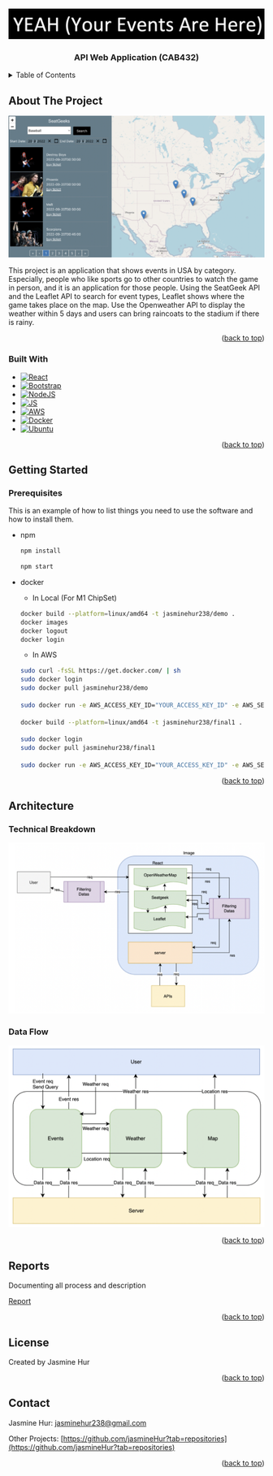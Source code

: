 <a name="readme-top"></a>

<!-- PROJECT LOGO -->
<br />
<div align="center">
  <a>
    <img src="/images/Logo.png" alt="Logo"/>
  </a>

  <h3 align="center">API Web Application (CAB432)</h3>
  </div>

<!-- TABLE OF CONTENTS -->
<details>
  <summary>Table of Contents</summary>
  <ol>
    <li>
      <a href="#about-the-project">About The Project</a>
      <ul>
        <li><a href="#built-with">Built With</a></li>
      </ul>
    </li>
    <li>
      <a href="#getting-started">Getting Started</a>
      <ul>
        <li><a href="#prerequisites">Prerequisites</a></li>
      </ul>
    </li>
    <li><a href="#architecture">Architecture</a></li>
    <ul>
        <li><a href="#technical-breakdown">Technical breakdown</a></li>
    </ul>
    <ul>
        <li><a href="#data-Flow">Data Flow</a></li>
    </ul>
    <li><a href="#reports">Reports</a></li>
    <li><a href="#license">License</a></li>
    <li><a href="#contact">Contact</a></li>
  </ol>
</details>

<!-- ABOUT THE PROJECT -->

## About The Project

<img src="/images/Mainpage.png" />

This project is an application that shows events in USA by category. Especially, people who like sports go to other countries to watch the game in person, and it is an application for those people. Using the SeatGeek API and the Leaflet API to search for event types, Leaflet shows where the game takes place on the map. Use the Openweather API to display the weather within 5 days and users can bring raincoats to the stadium if there is rainy.

<p align="right">(<a href="#readme-top">back to top</a>)</p>

### Built With

- [![React][React.js]][React-url]
- [![Bootstrap][Bootstrap.com]][Bootstrap-url]
- [![NodeJS][Node-js]][Node-url]
- [![JS][JS]][JS-url]
- [![AWS][AWS]][AWS-url]
- [![Docker][Docker]][Docker-url]
- [![Ubuntu][Ubuntu]][Ubuntu-url]

<p align="right">(<a href="#readme-top">back to top</a>)</p>

<!-- GETTING STARTED -->

## Getting Started

### Prerequisites

This is an example of how to list things you need to use the software and how to install them.

- npm

  ```sh
  npm install
  ```

  ```sh
  npm start
  ```

- docker

  - In Local (For M1 ChipSet)

  ```sh
  docker build --platform=linux/amd64 -t jasminehur238/demo .
  docker images
  docker logout
  docker login
  ```

  - In AWS

  ```sh
  sudo curl -fsSL https://get.docker.com/ | sh
  sudo docker login
  sudo docker pull jasminehur238/demo

  sudo docker run -e AWS_ACCESS_KEY_ID="YOUR_ACCESS_KEY_ID" -e AWS_SECRET_ACCESS_KEY="YOUR_SECRET_ACCESS_KEY" -e AWS_SESSION_TOKEN="YOUR_SESSION_TOKEN" -e SEATGEEK_API_KEY="YOUR_API_KEY" -e SEATGEEK_SECRET_API_KEY="YOUR_API_SECRER_KEY" -e OPENWEATHER_API_KEY=" YOUR_API_KEY" -p 3000:3000 --platform linux/amd64 -t jasminehur238/demo

  docker build --platform=linux/amd64 -t jasminehur238/final1 .

  sudo docker login
  sudo docker pull jasminehur238/final1

  sudo docker run -e AWS_ACCESS_KEY_ID="YOUR_ACCESS_KEY_ID" -e AWS_SECRET_ACCESS_KEY="YOUR_SECRET_ACCESS_KEY" -e AWS_SESSION_TOKEN="YOUR_SESSION_TOKEN" -e SEATGEEK_API_KEY="YOUR_API_KEY" -e SEATGEEK_SECRET_API_KEY="YOUR_API_SECRER_KEY" -e OPENWEATHER_API_KEY="YOUR_API_KEY" -p 3000:3000 --platform linux/amd64 -t jasminehur238/final1
  ```

<p align="right">(<a href="#readme-top">back to top</a>)</p>

<!-- ARCHITECTURE -->

## Architecture

### Technical Breakdown

<img src="/images/TechBreakDown.png" />

### Data Flow

<img src="/images/DataFlow.png" />

<p align="right">(<a href="#readme-top">back to top</a>)</p>

<!-- REPORT -->

## Reports

Documenting all process and description

<a href="report.pdf">Report</a> <br/>

<p align="right">(<a href="#readme-top">back to top</a>)</p>

<!-- LICENSE -->

## License

Created by Jasmine Hur

<p align="right">(<a href="#readme-top">back to top</a>)</p>

<!-- CONTACT -->

## Contact

Jasmine Hur: jasminehur238@gmail.com

Other Projects: [https://github.com/jasmineHur?tab=repositories](https://github.com/jasmineHur?tab=repositories)

<p align="right">(<a href="#readme-top">back to top</a>)</p>

<!-- ACKNOWLEDGMENTS -->

<!-- MARKDOWN LINKS & IMAGES -->
<!-- https://www.markdownguide.org/basic-syntax/#reference-style-links -->

[contributors-shield]: https://img.shields.io/github/contributors/othneildrew/Best-README-Template.svg?style=for-the-badge
[contributors-url]: https://github.com/othneildrew/Best-README-Template/graphs/contributors
[forks-shield]: https://img.shields.io/github/forks/othneildrew/Best-README-Template.svg?style=for-the-badge
[forks-url]: https://github.com/othneildrew/Best-README-Template/network/members
[stars-shield]: https://img.shields.io/github/stars/othneildrew/Best-README-Template.svg?style=for-the-badge
[stars-url]: https://github.com/othneildrew/Best-README-Template/stargazers
[issues-shield]: https://img.shields.io/github/issues/othneildrew/Best-README-Template.svg?style=for-the-badge
[issues-url]: https://github.com/othneildrew/Best-README-Template/issues
[license-shield]: https://img.shields.io/github/license/othneildrew/Best-README-Template.svg?style=for-the-badge
[license-url]: https://github.com/othneildrew/Best-README-Template/blob/master/LICENSE.txt
[linkedin-shield]: https://img.shields.io/badge/-LinkedIn-black.svg?style=for-the-badge&logo=linkedin&colorB=555
[linkedin-url]: https://linkedin.com/in/othneildrew
[product-screenshot]: images/screenshot.png
[Next.js]: https://img.shields.io/badge/next.js-000000?style=for-the-badge&logo=nextdotjs&logoColor=white
[Next-url]: https://nextjs.org/
[React.js]: https://img.shields.io/badge/React-20232A?style=for-the-badge&logo=react&logoColor=61DAFB
[React-url]: https://reactjs.org/
[Vue.js]: https://img.shields.io/badge/Vue.js-35495E?style=for-the-badge&logo=vuedotjs&logoColor=4FC08D
[Vue-url]: https://vuejs.org/
[Angular.io]: https://img.shields.io/badge/Angular-DD0031?style=for-the-badge&logo=angular&logoColor=white
[Angular-url]: https://angular.io/
[Svelte.dev]: https://img.shields.io/badge/Svelte-4A4A55?style=for-the-badge&logo=svelte&logoColor=FF3E00
[Svelte-url]: https://svelte.dev/
[Laravel.com]: https://img.shields.io/badge/Laravel-FF2D20?style=for-the-badge&logo=laravel&logoColor=white
[Laravel-url]: https://laravel.com
[Bootstrap.com]: https://img.shields.io/badge/Bootstrap-563D7C?style=for-the-badge&logo=bootstrap&logoColor=white
[Bootstrap-url]: https://getbootstrap.com
[JQuery.com]: https://img.shields.io/badge/jQuery-0769AD?style=for-the-badge&logo=jquery&logoColor=white
[JQuery-url]: https://jquery.com
[Node-js]: https://img.shields.io/badge/Node.js-20232A?style=for-the-badge&logo=nodedotjs
[Node-url]: https://nodejs.org/en
[JS]: https://img.shields.io/badge/JavaScript-fcba03?style=for-the-badge&logo=javascript
[JS-url]: https://www.javascript.com/
[Json]: https://img.shields.io/badge/Json-000000?style=for-the-badge&logo=json
[Json-url]: https://www.json.org/json-en.html
[Mysql]: https://img.shields.io/badge/Mysql-ffffff?style=for-the-badge&logo=mysql
[Mysql-url]: https://www.mysql.com/
[Swagger-io]: https://img.shields.io/badge/Swagger-000000?style=for-the-badge&logo=swagger
[Swagger]: https://swagger.io/
[Docker]: https://img.shields.io/badge/Docker-384d54?style=for-the-badge&logo=docker
[Docker-url]: https://www.docker.com/
[Ubuntu]: https://img.shields.io/badge/Ubuntu-000000?style=for-the-badge&logo=ubuntu
[Ubuntu-url]: https://ubuntu.com/
[AWS]: https://img.shields.io/badge/AWS-000000?style=for-the-badge&logo=amazon
[AWS-url]: https://aws.amazon.com/?nc2=h_lg
